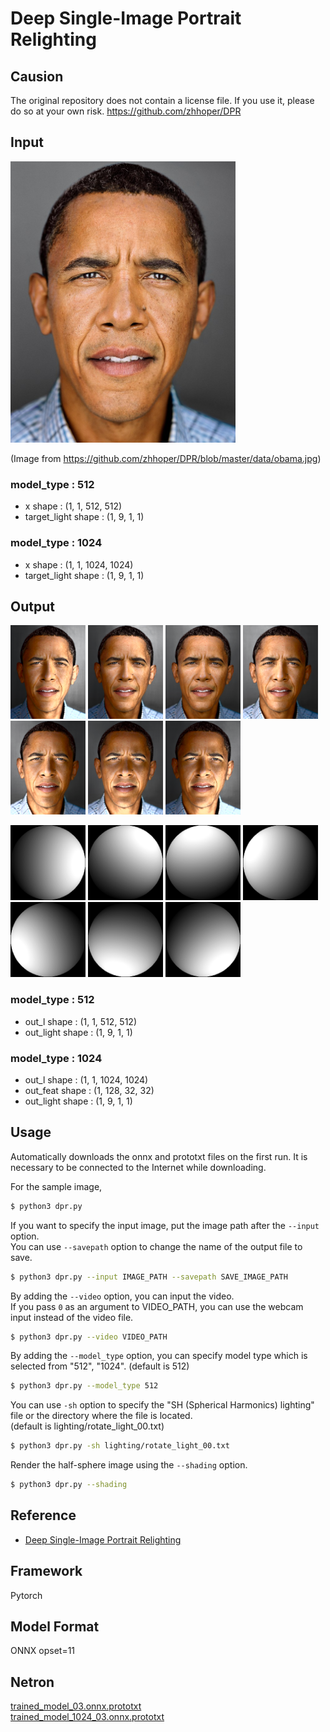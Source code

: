 # Deep Single-Image Portrait Relighting

## Causion

The original repository does not contain a license file. If you use it, please do so at your own risk.
https://github.com/zhhoper/DPR

## Input

<img src="obama.jpg" width="360px" >

(Image from https://github.com/zhhoper/DPR/blob/master/data/obama.jpg)

### model_type : 512
- x shape : (1, 1, 512, 512)
- target_light shape : (1, 9, 1, 1)

### model_type : 1024
- x shape : (1, 1, 1024, 1024)
- target_light shape : (1, 9, 1, 1)

## Output

<p>
<img src="result/obama_rotate_light_00.png" width="120px" >
<img src="result/obama_rotate_light_01.png" width="120px" >
<img src="result/obama_rotate_light_02.png" width="120px" >
<img src="result/obama_rotate_light_03.png" width="120px" >
<img src="result/obama_rotate_light_04.png" width="120px" >
<img src="result/obama_rotate_light_05.png" width="120px" >
<img src="result/obama_rotate_light_06.png" width="120px" >
</p>
<p>
<img src="result/rotate_light_00.png" width="120px" >
<img src="result/rotate_light_01.png" width="120px" >
<img src="result/rotate_light_02.png" width="120px" >
<img src="result/rotate_light_03.png" width="120px" >
<img src="result/rotate_light_04.png" width="120px" >
<img src="result/rotate_light_05.png" width="120px" >
<img src="result/rotate_light_06.png" width="120px" >
</p>

### model_type : 512
- out_l shape : (1, 1, 512, 512)
- out_light shape : (1, 9, 1, 1)

### model_type : 1024
- out_l shape : (1, 1, 1024, 1024)
- out_feat shape : (1, 128, 32, 32)
- out_light shape : (1, 9, 1, 1)

## Usage
Automatically downloads the onnx and prototxt files on the first run.
It is necessary to be connected to the Internet while downloading.

For the sample image,
``` bash
$ python3 dpr.py
```

If you want to specify the input image, put the image path after the `--input` option.  
You can use `--savepath` option to change the name of the output file to save.
```bash
$ python3 dpr.py --input IMAGE_PATH --savepath SAVE_IMAGE_PATH
```

By adding the `--video` option, you can input the video.   
If you pass `0` as an argument to VIDEO_PATH, you can use the webcam input instead of the video file.
```bash
$ python3 dpr.py --video VIDEO_PATH
```

By adding the `--model_type` option, you can specify model type which is selected from "512", "1024". (default is 512)
```bash
$ python3 dpr.py --model_type 512
```

You can use `-sh` option to specify the "SH (Spherical Harmonics) lighting" file or the directory where the file is located.  
(default is lighting/rotate_light_00.txt)
```bash
$ python3 dpr.py -sh lighting/rotate_light_00.txt
```

Render the half-sphere image using the `--shading` option.
```bash
$ python3 dpr.py --shading
```

## Reference

- [Deep Single-Image Portrait Relighting](https://github.com/zhhoper/DPR)

## Framework

Pytorch

## Model Format

ONNX opset=11

## Netron

[trained_model_03.onnx.prototxt](https://netron.app/?url=https://storage.googleapis.com/ailia-models/dpr/trained_model_03.onnx.prototxt)  
[trained_model_1024_03.onnx.prototxt](https://netron.app/?url=https://storage.googleapis.com/ailia-models/dpr/trained_model_1024_03.onnx.prototxt)

